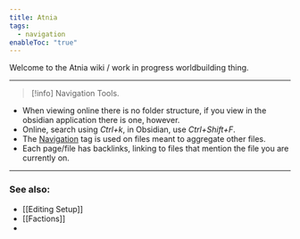 ```yaml
---
title: Atnia
tags:
  - navigation
enableToc: "true"
---
```

Welcome to the Atnia wiki / work in progress worldbuilding thing.

---
> [!info] Navigation Tools.

- When viewing online there is no folder structure, if you view in the obsidian application there is one, however. 
- Online, search using *Ctrl+k*, in Obsidian, use *Ctrl+Shift+F*.
- The [Navigation](./tags/navigation) tag is used on files meant to aggregate other files.
- Each page/file has backlinks, linking to files that mention the file you are currently on.


---
### See also:
- [[Editing Setup]]
- [[Factions]]
- 